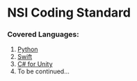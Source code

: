 # NSI Coding Standard

### Covered Languages:
1. [Python](docs/python-standard.md)
2. [Swift](docs/swift-standard.md)
3. [C# for Unity](docs/csharp-unity-standard.md)
4. To be continued...

